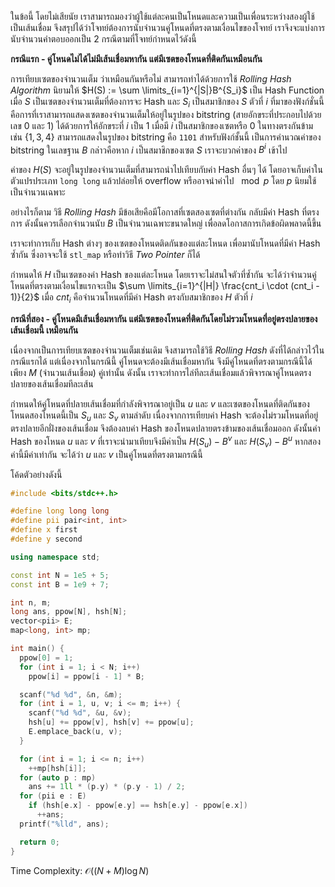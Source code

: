 ในข้อนี้ โดยไม่เสียนัย เราสามารถมองว่าผู้ใช้แต่ละคนเป็นโหนดและความเป็นเพื่อนระหว่างสองผู้ใช้เป็นเส้นเชื่อม จึงสรุปได้ว่าโจทย์ต้องการนับจำนวนคู่โหนดที่ตรงตามเงื่อนไขของโจทย์ เราจึงจะแบ่งการนับจำนวนคำตอบออกเป็น 2 กรณีตามที่โจทย์กำหนดไว้ดังนี้

__กรณีแรก - คู่โหนดไม่ได้ไม่มีเส้นเชื่อมหากัน แต่มีเซตของโหนดที่ติดกันเหมือนกัน__

การเทียบเซตของจำนวนเต็ม ว่าเหมือนกันหรือไม่ สามารถทำได้ด้วยการใช้ *Rolling Hash Algorithm*  นิยามให้ $H(S) := \sum \limits_{i=1}^{|S|}B^{S_i}$ เป็น Hash Function เมื่อ $S$ เป็นเซตของจำนวนเต็มที่ต้องการจะ Hash และ $S_i$ เป็นสมาชิกของ $S$ ตัวที่ $i$ ที่มาของฟังก์ชั่นนี้คือการที่เราสามารถแสดงเซตของจำนวนเต็มให้อยู่ในรูปของ bitstring (สายอักขระที่ประกอบไปด้วยเลข 0 และ 1) ได้ด้วยการให้อักขระที่ $i$ เป็น 1 เมื่อมี $i$ เป็นสมาชิกของเซตหรือ 0 ในทางตรงกันข้าม เช่น $\{1, 3, 4\}$ สามารถแสดงในรูปของ bitstring คือ ```1101``` สำหรับฟังก์ชั้นนี้ เป็นการคำนวณค่าของ bitstring ในเลขฐาน $B$ กล่าวคือหาก $i$ เป็นสมาชิกของเซต $S$ เราจะบวกค่าของ $B^i$ เข้าไป

ค่าของ $H(S)$ จะอยู่ในรูปของจำนวนเต็มที่สามารถนำไปเทียบกับค่า Hash อื่นๆ ได้ โดยอาจเก็บค่าในตัวแปรประเภท ```long long``` แล้วปล่อยให้ overflow หรืออาจนำค่าไป $\mod p$ โดย $p$ นิยมใช้เป็นจำนวนเฉพาะ

อย่างไรก็ตาม วิธี *Rolling Hash* มีข้อเสียคือมีโอกาสที่เซตสองเซตที่ต่างกัน กลับมีค่า Hash ที่ตรงการ ดังนั้นควรเลือกจำนวนนับ $B$ เป็นจำนวนเฉพาะขนาดใหญ่ เพื่อลดโอกาสการเกิดข้อผิดพลาดนี้ขึ้น

เราจะทำการเก็บ Hash ต่างๆ ของเซตของโหนดติดกันของแต่ละโหนด เพื่อมานับโหนดที่มีค่า Hash ซ้ำกัน ซึ่งอาจจะใช้ ```stl_map``` หรือทำวิธี *Two Pointer* ก็ได้

กำหนดให้ $H$ เป็นเซตของค่า Hash ของแต่ละโหนด โดยเราจะไม่สนใจตัวที่ซ้ำกัน จะได้ว่าจำนวนคู่โหนดที่ตรงตามเงื่อนไขแรกจะเป็น $\sum \limits_{i=1}^{|H|} \frac{cnt_i \cdot (cnt_i - 1)}{2}$ เมื่อ $cnt_i$ คือจำนวนโหนดที่มีค่า Hash ตรงกับสมาชิกของ $H$ ตัวที่ $i$

__กรณีที่สอง - คู่โหนดมีเส้นเชื่อมหากัน แต่มีเซตของโหนดที่ติดกันโดยไม่รวมโหนดที่อยู่ตรงปลายของเส้นเชื่อมนี้ เหมือนกัน__

เนื่องจากเป็นการเทียบเซตของจำนวนเต็มเช่นเดิม จึงสามารถใช้วิธี *Rolling Hash* ดังที่ได้กล่าวไว้ในกรณีแรกได้ แต่เนื่องจากในกรณีนี้ คู่โหนดจะต้องมีเส้นเชื่อมหากัน จึงมีคู่โหนดที่ตรงตามกรณีนี้ได้เพียง $M$ (จำนวนเส้นเชื่อม) คู่เท่านั้น ดังนั้น เราจะทำการไล่ทีละเส้นเชื่อมแล้วพิจารณาคู่โหนดตรงปลายของเส้นเชื่อมทีละเส้น

กำหนดให้คู่โหนดที่ปลายเส้นเชื่อมที่กำลังพิจารณาอยู่เป็น $u$ และ $v$ และเซตของโหนดที่ติดกันของโหนดสองโหนดนี้เป็น $S_u$ และ $S_v$ ตามลำดับ เนื่องจากการเทียบค่า Hash จะต้องไม่รวมโหนดที่อยู่ตรงปลายอีกฝั่งของเส้นเชื่อม จึงต้องลบค่า Hash ของโหนดปลายตรงข้ามของเส้นเชื่อมออก ดังนั้นค่า Hash ของโหนด $u$ และ $v$ ที่เราจะนำมาเทียบจึงมีค่าเป็น $H(S_u) - B^{v}$ และ $H(S_v) - B^{u}$ หากสองค่านี้มีค่าเท่ากัน จะได้ว่า $u$ และ $v$ เป็นคู่โหนดที่ตรงตามกรณีนี้

โค้ดตัวอย่างดังนี้

```cpp
#include <bits/stdc++.h>

#define long long long
#define pii pair<int, int>
#define x first
#define y second

using namespace std;

const int N = 1e5 + 5;
const int B = 1e9 + 7;

int n, m;
long ans, ppow[N], hsh[N];
vector<pii> E;
map<long, int> mp;

int main() {
  ppow[0] = 1;
  for (int i = 1; i < N; i++)
    ppow[i] = ppow[i - 1] * B;

  scanf("%d %d", &n, &m);
  for (int i = 1, u, v; i <= m; i++) {
    scanf("%d %d", &u, &v);
    hsh[u] += ppow[v], hsh[v] += ppow[u];
    E.emplace_back(u, v);
  }

  for (int i = 1; i <= n; i++)
    ++mp[hsh[i]];
  for (auto p : mp)
    ans += 1ll * (p.y) * (p.y - 1) / 2;
  for (pii e : E)
    if (hsh[e.x] - ppow[e.y] == hsh[e.y] - ppow[e.x])
      ++ans;
  printf("%lld", ans);

  return 0;
}
```

Time Complexity: $\mathcal{O}((N + M) \log N)$